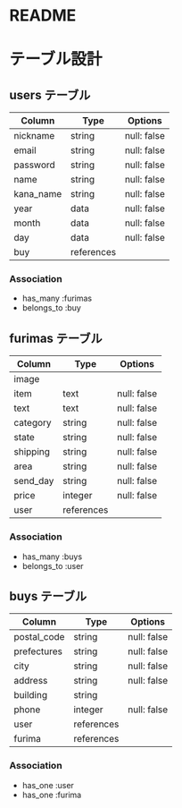 # README

# テーブル設計

## users テーブル

| Column     | Type       | Options     |
| ---------- | ---------- | ----------- |
| nickname   | string     | null: false |
| email      | string     | null: false |
| password   | string     | null: false |
| name       | string     | null: false |
| kana_name  | string     | null: false |
| year       | data       | null: false |
| month      | data       | null: false |
| day        | data       | null: false |
| buy        | references |             |

### Association

- has_many :furimas
- belongs_to :buy

## furimas テーブル

| Column     | Type       | Options     |
| ---------- | ---------- | ----------- |
| image      |            |             |
| item       | text       | null: false |
| text       | text       | null: false |
| category   | string     | null: false |
| state      | string     | null: false |
| shipping   | string     | null: false |
| area       | string     | null: false |
| send_day   | string     | null: false |
| price      | integer    | null: false |
| user       | references |             |

### Association

- has_many :buys
- belongs_to :user

## buys テーブル

| Column      | Type       | Options     |
| ----------- | ---------- | ----------- |
| postal_code | string     | null: false |
| prefectures | string     | null: false |
| city        | string     | null: false |
| address     | string     | null: false |
| building    | string     |             |
| phone       | integer    | null: false |
| user        | references |             |
| furima      | references |             |

### Association

- has_one :user
- has_one :furima